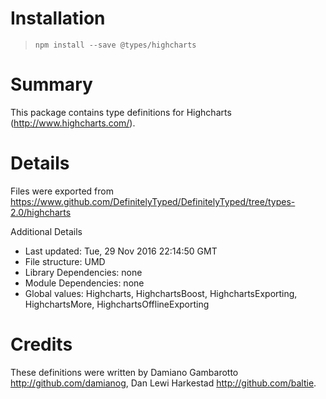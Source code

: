 # Installation
> `npm install --save @types/highcharts`

# Summary
This package contains type definitions for Highcharts (http://www.highcharts.com/).

# Details
Files were exported from https://www.github.com/DefinitelyTyped/DefinitelyTyped/tree/types-2.0/highcharts

Additional Details
 * Last updated: Tue, 29 Nov 2016 22:14:50 GMT
 * File structure: UMD
 * Library Dependencies: none
 * Module Dependencies: none
 * Global values: Highcharts, HighchartsBoost, HighchartsExporting, HighchartsMore, HighchartsOfflineExporting

# Credits
These definitions were written by Damiano Gambarotto <http://github.com/damianog>, Dan Lewi Harkestad <http://github.com/baltie>.

